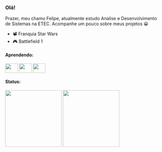 ### Olá!

Prazer, meu chamo Felipe, atualmente estudo Analise e Desenvolvimento de Sistemas na ETEC. Acompanhe um pouco sobre meus projetos 😀

- 📽️ Franquia Star Wars
- 🎮 Battlefield 1

#### Aprendendo:
<div style="display: inline_block">
  <img align="center" alt="" height="30" width="40" src="https://icongr.am/devicon/html5-original.svg?size=128&color=currentColor" />
  <img align="center" alt="" height="30" width="40" src="https://icongr.am/devicon/css3-original.svg?size=128&color=currentColor" />
  <img align="center" alt="" height="30" width="40" src="https://icongr.am/devicon/javascript-original.svg?size=128&color=currentColor" />
</div>

#### Status:


<div>
  <img height="180em" src="https://github-readme-stats.vercel.app/api?username=felipe-souza17&theme=dark&show_icons=true" />
  <img height="180em" src="https://github-readme-stats.vercel.app/api/top-langs/?username=felipe-souza17&layout=compact&theme=dark"
</div>


